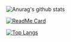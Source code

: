 ![Anurag's github stats](https://github-readme-stats.vercel.app/api?username=357315807&show_icons=true&theme=vue)

[![ReadMe Card](https://github-readme-stats.vercel.app/api/pin/?username=357315807&repo=github-readme-stats&theme=vue)](https://github.com/357315807/petapojo)

[![Top Langs](https://github-readme-stats.vercel.app/api/top-langs/?username=357315807&theme=vue)](https://github.com/anuraghazra/github-readme-stats)
